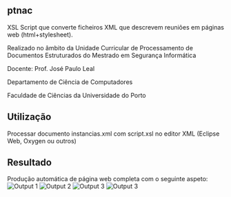 ## ptnac
XSL Script que converte ficheiros XML que descrevem reuniões em páginas web (html+stylesheet). 

Realizado no âmbito da Unidade Curricular de Processamento de Documentos Estruturados do Mestrado em Segurança Informática

Docente: Prof. José Paulo Leal

Departamento de Ciência de Computadores

Faculdade de Ciências da Universidade do Porto

## Utilização
Processar documento instancias.xml com script.xsl no editor XML (Eclipse Web, Oxygen ou outros)

## Resultado
Produção automática de página web completa com o seguinte aspeto:
![Output 1](https://i.imgur.com/ycllJl4.png)
![Output 2](https://i.imgur.com/nQ0NA2C.png)
![Output 3](https://i.imgur.com/TiE6j3a.png)
![Output 3](https://i.imgur.com/z4NPYrj.png)
